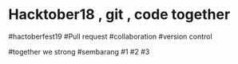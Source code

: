 # Hacktober18 , git , code together

#hactoberfest19
#Pull request
#collaboration
#version control

#together we strong
#sembarang
#1
#2
#3
